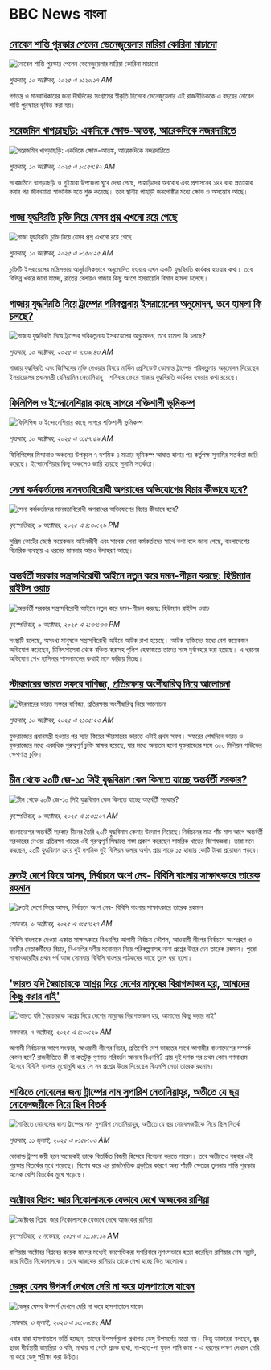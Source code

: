# BBC News বাংলা## [নোবেল শান্তি পুরস্কার পেলেন ভেনেজুয়েলার মারিয়া কোরিনা মাচাদো](https://www.bbc.com/bengali/articles/c2dn97kyg8ko?at_medium=RSS&at_campaign=rss?at_campaign=githubrss)![নোবেল শান্তি পুরস্কার পেলেন ভেনেজুয়েলার মারিয়া কোরিনা মাচাদো](https://ichef.bbci.co.uk/ace/ws/240/cpsprodpb/2803/live/ea8876b0-a5b9-11f0-928c-71dbb8619e94.jpg)_শুক্রবার, ১০ অক্টোবর, ২০২৫ এ ৯:২০:১৭ AM_গণতন্ত্র ও মানবাধিকারের জন্য দীর্ঘদিনের সংগ্রামের স্বীকৃতি হিসেবে ভেনেজুয়েলার এই রাজনীতিককে এ বছরের নোবেল শান্তি পুরস্কারে ভূষিত করা হয়।## [সরেজমিন খাগড়াছড়ি: একদিকে ক্ষোভ-আতঙ্ক, আরেকদিকে নজরদারিতে ](https://www.bbc.com/bengali/articles/cjw7jv02950o?at_medium=RSS&at_campaign=rss?at_campaign=githubrss)![সরেজমিন খাগড়াছড়ি: একদিকে ক্ষোভ-আতঙ্ক, আরেকদিকে নজরদারিতে ](https://ichef.bbci.co.uk/ace/ws/240/cpsprodpb/7f1e/live/fec703a0-a544-11f0-928c-71dbb8619e94.jpg)_শুক্রবার, ১০ অক্টোবর, ২০২৫ এ ১০:৫৭:৪২ AM_সরেজমিনে খাগড়াছড়ি ও গুইমারা উপজেলা ঘুরে দেখা গেছে, পাহাড়িদের অবরোধ এবং প্রশাসনের ১৪৪ ধারা প্রত্যাহার করার পর জীবনযাত্রা স্বাভাবিক হতে শুরু করেছে। তবে স্থানীয় পাহাড়ী জনগোষ্ঠীর মধ্যে ক্ষোভ ও অসন্তোষ আছে।## [গাজা যুদ্ধবিরতি চুক্তি নিয়ে যেসব প্রশ্ন এখনো রয়ে গেছে](https://www.bbc.com/bengali/articles/c7492wqvqn2o?at_medium=RSS&at_campaign=rss?at_campaign=githubrss)![গাজা যুদ্ধবিরতি চুক্তি নিয়ে যেসব প্রশ্ন এখনো রয়ে গেছে](https://ichef.bbci.co.uk/ace/ws/240/cpsprodpb/6129/live/251f6970-a5b3-11f0-80d4-ab8a487f1e57.jpg)_শুক্রবার, ১০ অক্টোবর, ২০২৫ এ ৮:৫০:২৫ AM_চুক্তিটি ইসরায়েলের মন্ত্রিসভায় আনুষ্ঠানিকভাবে অনুমোদিত হওয়ায় এখন একটি যুদ্ধবিরতি কার্যকর হওয়ার কথা। তবে বিভিন্ন খবরে জানা যাচ্ছে, রাতের বেলায়ও গাজার কিছু অংশে ইসরায়েলি বিমান হামলা চলেছে।## [গাজায় যুদ্ধবিরতি নিয়ে ট্রাম্পের পরিকল্পনায় ইসরায়েলের অনুমোদন, তবে হামলা কি চলছে?](https://www.bbc.com/bengali/articles/cpd9w61lx8po?at_medium=RSS&at_campaign=rss?at_campaign=githubrss)![গাজায় যুদ্ধবিরতি নিয়ে ট্রাম্পের পরিকল্পনায় ইসরায়েলের অনুমোদন, তবে হামলা কি চলছে?](https://ichef.bbci.co.uk/ace/ws/240/cpsprodpb/1876/live/2393e870-a5a8-11f0-be13-abcaeaaeadac.jpg)_শুক্রবার, ১০ অক্টোবর, ২০২৫ এ ৭:৩৯:৪৩ AM_গাজায় যুদ্ধবিরতি এবং জিম্মিদের মুক্তি দেওয়ার বিষয়ে মার্কিন প্রেসিডেন্ট ডোনাল্ড ট্রাম্পের পরিকল্পনায় অনুমোদন দিয়েছেন ইসরায়েলের প্রধানমন্ত্রী বেনিয়ামিন নেতানিয়াহু। শনিবার ভোরে গাজায় যুদ্ধবিরতি কার্যকর হওয়ার কথা রয়েছে।## [ফিলিপিন্স ও ইন্দোনেশিয়ার কাছে সাগরে শক্তিশালী ভূমিকম্প ](https://www.bbc.com/bengali/articles/c930r0z76gxo?at_medium=RSS&at_campaign=rss?at_campaign=githubrss)![ফিলিপিন্স ও ইন্দোনেশিয়ার কাছে সাগরে শক্তিশালী ভূমিকম্প ](https://ichef.bbci.co.uk/ace/ws/240/cpsprodpb/09ba/live/738700f0-a58b-11f0-928c-71dbb8619e94.jpg)_শুক্রবার, ১০ অক্টোবর, ২০২৫ এ ৩:৫৭:৫৯ AM_ফিলিপিন্সের মিন্দানাও অঞ্চলের উপকূলে ৭ দশমিক ৪ মাত্রার ভূমিকম্প আঘাত হানার পর কর্তৃপক্ষ সুনামির সতর্কতা জারি করেছে। ইন্দোনেশিয়ার কিছু অঞ্চলেও জারি হয়েছে সুনামি সতর্কতা।## [সেনা কর্মকর্তাদের মানবতাবিরোধী অপরাধের অভিযোগের বিচার কীভাবে হবে?](https://www.bbc.com/bengali/articles/c1jz6d4j5w1o?at_medium=RSS&at_campaign=rss?at_campaign=githubrss)![সেনা কর্মকর্তাদের মানবতাবিরোধী অপরাধের অভিযোগের বিচার কীভাবে হবে?](https://ichef.bbci.co.uk/ace/ws/240/cpsprodpb/865e/live/474c03c0-a50c-11f0-928c-71dbb8619e94.jpg)_বৃহস্পতিবার, ৯ অক্টোবর, ২০২৫ এ ৪:৩০:২৯ PM_সুপ্রিম কোর্টের জ্যেষ্ঠ কয়েকজন আইনজীবী এবং সাবেক সেনা কর্মকর্তাদের সাথে কথা বলে জানা গেছে, বাংলাদেশের বিচারিক ব্যবস্থায় এ ধরনের মামলার আরও উদাহরণ আছে।## [অন্তর্বর্তী সরকার সন্ত্রাসবিরোধী আইনে নতুন করে দমন-পীড়ন করছে: হিউম্যান রাইটস ওয়াচ](https://www.bbc.com/bengali/articles/cwyl41k7kxzo?at_medium=RSS&at_campaign=rss?at_campaign=githubrss)![অন্তর্বর্তী সরকার সন্ত্রাসবিরোধী আইনে নতুন করে দমন-পীড়ন করছে: হিউম্যান রাইটস ওয়াচ](https://ichef.bbci.co.uk/ace/ws/240/cpsprodpb/1133/live/f2db37e0-a513-11f0-928c-71dbb8619e94.jpg)_বৃহস্পতিবার, ৯ অক্টোবর, ২০২৫ এ ২:৩৭:৩৩ PM_সংস্থাটি বলেছে, অসংখ্য মানুষকে সন্ত্রাসবিরোধী আইনে আটক রাখা হয়েছে। আটক ব্যক্তিদের মধ্যে বেশ কয়েকজন অভিযোগ করেছেন, চিকিৎসাসেবা থেকে বঞ্চিত করাসহ পুলিশ হেফাজতে তাদের সঙ্গে দুর্ব্যবহার করা হয়েছে। এ ধরনের অভিযোগ শেখ হাসিনার শাসনামলের কথাই মনে করিয়ে দিচ্ছে।## [স্টারমারের ভারত সফরে বাণিজ্য, প্রতিরক্ষায় অংশীদ্বারিত্ব নিয়ে আলোচনা](https://www.bbc.com/bengali/articles/c1mxdl2zy30o?at_medium=RSS&at_campaign=rss?at_campaign=githubrss)![স্টারমারের ভারত সফরে বাণিজ্য, প্রতিরক্ষায় অংশীদ্বারিত্ব নিয়ে আলোচনা](https://ichef.bbci.co.uk/ace/ws/240/cpsprodpb/1c61/live/29935ba0-a582-11f0-af3c-4b8c47ac19db.jpg)_শুক্রবার, ১০ অক্টোবর, ২০২৫ এ ২:৩৫:২৩ AM_যুক্তরাজ্যের প্রধানমন্ত্রী হওয়ার পর স্যার কিয়ের স্টারমারের ভারতে এটাই প্রথম সফর। সফরের শেষদিনে ভারত ও যুক্তরাজ্যের মধ্যে একাধিক গুরুত্বপূর্ণ চুক্তি স্বাক্ষর হয়েছে, যার মধ্যে অন্যতম হলো যুক্তরাজ্যের সঙ্গে ৩৫০ মিলিয়ন পাউন্ডের ক্ষেপণাস্ত্র চুক্তি।## [চীন থেকে ২০টি জে-১০ সিই যুদ্ধবিমান কেন কিনতে যাচ্ছে অন্তর্বর্তী সরকার?](https://www.bbc.com/bengali/articles/cx2jvk0m1e4o?at_medium=RSS&at_campaign=rss?at_campaign=githubrss)![চীন থেকে ২০টি জে-১০ সিই যুদ্ধবিমান কেন কিনতে যাচ্ছে অন্তর্বর্তী সরকার?](https://ichef.bbci.co.uk/ace/ws/240/cpsprodpb/2bec/live/d9f49ba0-a454-11f0-8a21-ff96e44d1cc2.jpg)_বৃহস্পতিবার, ৯ অক্টোবর, ২০২৫ এ ১:৩১:০৭ AM_বাংলাদেশের অন্তর্বর্তী সরকার চীনের তৈরি ২০টি যুদ্ধবিমান কেনার উদ্যোগ নিয়েছে।নির্বাচনের মাত্র পাঁচ মাস আগে অন্তর্বর্তী সরকারের নেওয়া প্রতিরক্ষা খাতের এই গুরুত্বপূর্ণ সিদ্ধান্তে শঙ্কা প্রকাশ করেছেন সামরিক খাতের বিশেষজ্ঞরা। তারা মনে করছেন, ২০টি যুদ্ধবিমান ক্রয়ে দুই দশমিক দুই বিলিয়ন ডলার অর্থাৎ প্রায় সাড়ে ১৫ হাজার কোটি টাকা প্রয়োজন পড়বে।## [দ্রুতই দেশে ফিরে আসব, নির্বাচনে অংশ নেব- বিবিসি বাংলায় সাক্ষাৎকারে তারেক রহমান](https://www.bbc.com/bengali/articles/cx2nv1jdk35o?at_medium=RSS&at_campaign=rss?at_campaign=githubrss)![দ্রুতই দেশে ফিরে আসব, নির্বাচনে অংশ নেব- বিবিসি বাংলায় সাক্ষাৎকারে তারেক রহমান](https://ichef.bbci.co.uk/ace/ws/240/cpsprodpb/546c/live/8ca02b60-a217-11f0-80f5-61832317d528.png)_সোমবার, ৬ অক্টোবর, ২০২৫ এ ৩:৫৭:২৭ AM_বিবিসি বাংলাকে দেওয়া একান্ত সাক্ষাৎকারে বিএনপির আগামী নির্বাচন কৌশল, আওয়ামী লীগের নির্বাচনে অংশগ্রহণ ও দলটির নেতাকর্মীদের বিচার, বিএনপির দলীয় মনোনয়ন নিয়ে পরিকল্পনাসহ নানা প্রশ্নের উত্তর দেন তারেক রহমান। পুরো সাক্ষাৎকারটির প্রথম পর্ব আজ সোমবার বিবিসি বাংলার পাঠকদের কাছে তুলে ধরা হলো।## ['ভারত যদি স্বৈরাচারকে আশ্রয় দিয়ে দেশের মানুষের বিরাগভাজন হয়,  আমাদের কিছু করার নাই'](https://www.bbc.com/bengali/articles/cvgq7ykkrg2o?at_medium=RSS&at_campaign=rss?at_campaign=githubrss)!['ভারত যদি স্বৈরাচারকে আশ্রয় দিয়ে দেশের মানুষের বিরাগভাজন হয়,  আমাদের কিছু করার নাই'](https://ichef.bbci.co.uk/ace/ws/240/cpsprodpb/182b/live/06be7120-a1fc-11f0-947b-6b8b23372a50.png)_মঙ্গলবার, ৭ অক্টোবর, ২০২৫ এ ৪:০০:২৯ AM_আগামী নির্বাচনের আগে সংস্কার, আওয়ামী লীগের বিচার, প্রতিবেশি দেশ ভারতের সাথে আগামীর বাংলাদেশের সম্পর্ক কেমন হবে? রাজনীতিতে কী বা কতটুকু গুণগত পরিবর্তন আনবে বিএনপি?  প্রায় দুই দশক পর প্রথম কোন গণমাধ্যম হিসেবে বিবিসি বাংলার মুখোমুখি হয়ে সে সব প্রশ্নের উত্তর দিয়েছেন বিএনপি নেতা তারেক রহমান।## [শান্তিতে নোবেলের জন্য ট্রাম্পের নাম সুপারিশ নেতানিয়াহুর, অতীতে যে ছয় নোবেলজয়ীকে নিয়ে ছিল বিতর্ক](https://www.bbc.com/bengali/articles/c3d1mgdr75eo?at_medium=RSS&at_campaign=rss?at_campaign=githubrss)![শান্তিতে নোবেলের জন্য ট্রাম্পের নাম সুপারিশ নেতানিয়াহুর, অতীতে যে ছয় নোবেলজয়ীকে নিয়ে ছিল বিতর্ক](https://ichef.bbci.co.uk/ace/ws/240/cpsprodpb/187a/live/08eb85f0-5d82-11f0-a40e-a1af2950b220.jpg)_শুক্রবার, ১১ জুলাই, ২০২৫ এ ৮:৫৮:০৩ AM_ডোনাল্ড ট্রাম্প জয়ী হলে অনেকেই তাকে বিতর্কিত বিজয়ী হিসেবে বিবেচনা করতে পারেন। তবে অতীতেও বহুবার এই পুরস্কার বিতর্কের মুখে পড়েছে। বিশেষ করে এর রাজনৈতিক প্রকৃতির কারণে অন্য পাঁচটি ক্ষেত্রের তুলনায় শান্তি পুরস্কার অনেক বেশি বিতর্কের মুখে পড়েছে।## [অক্টোবর বিপ্লব: জার নিকোলাসকে যেভাবে দেখে আজকের রাশিয়া](https://www.bbc.com/bengali/news-41844745?at_medium=RSS&at_campaign=rss?at_campaign=githubrss)![অক্টোবর বিপ্লব: জার নিকোলাসকে যেভাবে দেখে আজকের রাশিয়া](https://ichef.bbci.co.uk/ace/standard/240/cpsprodpb/4B30/production/_98584291_tsar.jpg)_বৃহস্পতিবার, ২ নভেম্বর, ২০১৭ এ ১১:১৮:১৯ AM_রাশিয়ায় অক্টোবর বিপ্লবের কয়েক মাসের মধ্যেই বলশেভিকরা সপরিবারে নৃশংসভাবে হত্যা করেছিল রাশিয়ার শেষ সম্রাট, জার দ্বিতীয় নিকোলাসকে। তবে আজকের রাশিয়ায় তাকে দেখা হচ্ছে ভিন্ন আলোকে।## [ডেঙ্গুর যেসব উপসর্গ দেখলে দেরি না করে হাসপাতালে যাবেন](https://www.bbc.com/bengali/articles/c72xp58p435o?at_medium=RSS&at_campaign=rss?at_campaign=githubrss)![ডেঙ্গুর যেসব উপসর্গ দেখলে দেরি না করে হাসপাতালে যাবেন](https://ichef.bbci.co.uk/ace/ws/240/cpsprodpb/55de/live/89449250-1973-11ee-a5ed-f9fe36f3a415.jpg)_সোমবার, ৩ জুলাই, ২০২৩ এ ১০:০৬:৪২ AM_এবার যারা হাসপাতালে ভর্তি হচ্ছেন, তাদের উপসর্গগুলো  প্রথাগত ডেঙ্গু উপসর্গের মতো নয়। কিন্তু ডাক্তাররা বলছেন, জ্বর ছাড়া দীর্ঘস্থায়ী ডায়রিয়া ও বমি, মাথায় বা পেটে প্রচন্ড ব্যথা, গা-হাত-পা ফুলে পানি জমা - এ ধরনের লক্ষণ দেখলে দেরি না করে ডেঙ্গু পরীক্ষা করা উচিত।